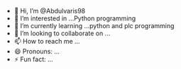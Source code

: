- 👋 Hi, I’m @Abdulvaris98
- 👀 I’m interested in ...Python programming
- 🌱 I’m currently learning ...python and plc programming
- 💞️ I’m looking to collaborate on ...
- 📫 How to reach me ...
- 😄 Pronouns: ...
- ⚡ Fun fact: ...

<!---
Abdulvaris98/Abdulvaris98 is a ✨ special ✨ repository because its `README.md` (this file) appears on your GitHub profile.
You can click the Preview link to take a look at your changes.
--->
